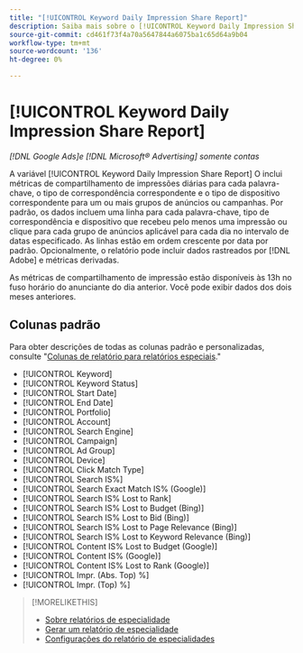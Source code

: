 ```yaml
---
title: "[!UICONTROL Keyword Daily Impression Share Report]"
description: Saiba mais sobre o [!UICONTROL Keyword Daily Impression Share Report].
source-git-commit: cd461f73f4a70a5647844a6075ba1c65d64a9b04
workflow-type: tm+mt
source-wordcount: '136'
ht-degree: 0%

---
```


# [!UICONTROL Keyword Daily Impression Share Report]

*[!DNL Google Ads]e [!DNL Microsoft® Advertising] somente contas*

A variável [!UICONTROL Keyword Daily Impression Share Report] O inclui métricas de compartilhamento de impressões diárias para cada palavra-chave, o tipo de correspondência correspondente e o tipo de dispositivo correspondente para um ou mais grupos de anúncios ou campanhas. Por padrão, os dados incluem uma linha para cada palavra-chave, tipo de correspondência e dispositivo que recebeu pelo menos uma impressão ou clique para cada grupo de anúncios aplicável para cada dia no intervalo de datas especificado. As linhas estão em ordem crescente por data por padrão. Opcionalmente, o relatório pode incluir dados rastreados por [!DNL Adobe] e métricas derivadas.

As métricas de compartilhamento de impressão estão disponíveis às 13h no fuso horário do anunciante do dia anterior. Você pode exibir dados dos dois meses anteriores.

## Colunas padrão

Para obter descrições de todas as colunas padrão e personalizadas, consulte &quot;[Colunas de relatório para relatórios especiais](specialty-report-columns.md).&quot;

* [!UICONTROL Keyword]
* [!UICONTROL Keyword Status]
* [!UICONTROL Start Date]
* [!UICONTROL End Date]
* [!UICONTROL Portfolio]
* [!UICONTROL Account]
* [!UICONTROL Search Engine]
* [!UICONTROL Campaign]
* [!UICONTROL Ad Group]
* [!UICONTROL Device]
* [!UICONTROL Click Match Type]
* [!UICONTROL Search IS%]
* [!UICONTROL Search Exact Match IS% (Google)]
* [!UICONTROL Search IS% Lost to Rank]
* [!UICONTROL Search IS% Lost to Budget (Bing)]
* [!UICONTROL Search IS% Lost to Bid (Bing)]
* [!UICONTROL Search IS% Lost to Page Relevance (Bing)]
* [!UICONTROL Search IS% Lost to Keyword Relevance (Bing)]
* [!UICONTROL Content IS% Lost to Budget (Google)]
* [!UICONTROL Content IS% (Google)]
* [!UICONTROL Content IS% Lost to Rank (Google)]
* [!UICONTROL Impr. (Abs. Top) %]
* [!UICONTROL Impr. (Top) %]

>[!MORELIKETHIS]
>
>* [Sobre relatórios de especialidade](specialty-report-about.md)
>* [Gerar um relatório de especialidade](specialty-report-generate.md)
>* [Configurações do relatório de especialidades](specialty-report-settings.md)

